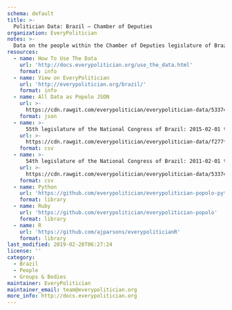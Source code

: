 ```yaml
---
schema: default
title: >-
  Politician Data: Brazil — Chamber of Deputies
organization: EveryPolitician
notes: >-
  Data on the people within the Chamber of Deputies legislature of Brazil.
resources:
  - name: How To Use The Data
    url: 'http://docs.everypolitician.org/use_the_data.html'
    format: info
  - name: View on EveryPolitician
    url: 'http://everypolitician.org/brazil/'
    format: info
  - name: All Data as Popolo JSON
    url: >-
      https://cdn.rawgit.com/everypolitician/everypolitician-data/53374b99cf3672039ba3d12773217ccf2628cb1e/data/Brazil/Deputies/ep-popolo-v1.0.json
    format: json
  - name: >-
      55th legislature of the National Congress of Brazil: 2015-02-01 to 2019-01-31
    url: >-
      https://cdn.rawgit.com/everypolitician/everypolitician-data/f277febc5c451586a4ca992993d761540138649c/data/Brazil/Deputies/term-55.csv
    format: csv
  - name: >-
      54th legislature of the National Congress of Brazil: 2011-02-01 to 2015-01-31
    url: >-
      https://cdn.rawgit.com/everypolitician/everypolitician-data/53374b99cf3672039ba3d12773217ccf2628cb1e/data/Brazil/Deputies/term-54.csv
    format: csv
  - name: Python
    url: 'https://github.com/everypolitician/everypolitician-popolo-python'
    format: library
  - name: Ruby
    url: 'https://github.com/everypolitician/everypolitician-popolo'
    format: library
  - name: R
    url: 'https://github.com/ajparsons/everypoliticianR'
    format: library
last_modified: 2019-02-28T06:27:24
license: ''
category:
  - Brazil
  - People
  - Groups & Bodies
maintainer: EveryPolitician
maintainer_email: team@everypolitician.org
more_info: http://docs.everypolitician.org
---
```

